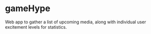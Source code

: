 # gameHype
Web app to gather a list of upcoming media, along with individual user excitement levels for statistics.
